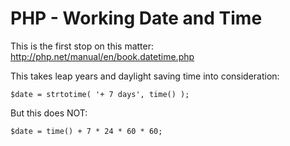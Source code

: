 # PHP - Working Date and Time #

This is the first stop on this matter:
http://php.net/manual/en/book.datetime.php


This takes leap years and daylight saving time into consideration:

    $date = strtotime( '+ 7 days', time() );

But this does NOT:

    $date = time() + 7 * 24 * 60 * 60;



